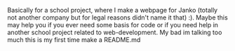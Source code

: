 Basically for a school project, where I make a webpage for Janko (totally not another company but for legal reasons didn't name it that) :). Maybe this may help you if you ever need some basis for code or if you need help in another school project related to web-development. My bad im talking too much this is my first time make a README.md
